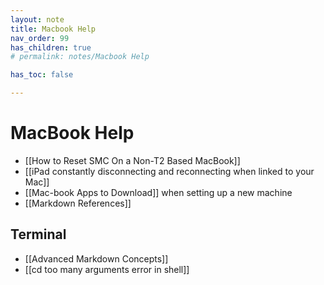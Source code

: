 ```yaml
---
layout: note
title: Macbook Help
nav_order: 99
has_children: true
# permalink: notes/Macbook Help

has_toc: false

---
```

# MacBook Help
- [[How to Reset SMC On a Non-T2 Based MacBook]]
- [[iPad constantly disconnecting and reconnecting when linked to your Mac]]
- [[Mac-book Apps to Download]] when setting up a new machine
- [[Markdown References]]

## Terminal
- [[Advanced Markdown Concepts]]
- [[cd too many arguments error in shell]]
